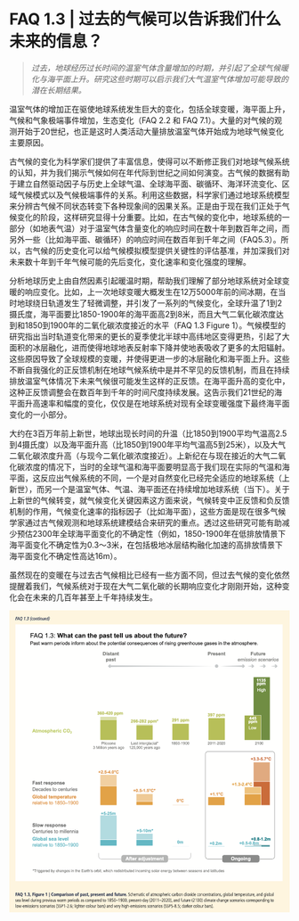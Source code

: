# FAQ 1.3 | 过去的气候可以告诉我们什么未来的信息？

> *过去，地球经历过长时间的温室气体含量增加的时期，并引起了全球气候暖化与海平面上升。研究这些时期可以启示我们大气温室气体增加可能导致的潜在长期结果。*

温室气体的增加正在驱使地球系统发生巨大的变化，包括全球变暖，海平面上升，气候和气象极端事件增加，生态变化（FAQ 2.2 和 FAQ 7.1）。大量的对气候的观测开始于20世纪，也正是这时人类活动大量排放温室气体开始成为地球气候变化主要原因。

古气候的变化为科学家们提供了丰富信息，使得可以不断修正我们对地球气候系统的认知，并为我们揭示气候如何在年代际到世纪之间如何演变。古气候的数据有助于建立自然驱动因子与历史上全球气温、全球海平面、碳循环、海洋环流变化、区域气候模式以及气候极端事件的关系。利用这些数据，科学家们通过地球系统模型来分辨古气候不同状态转变下各种现象间的因果关系。正是由于现在我们正处于气候变化的阶段，这样研究显得十分重要。比如，在古气候的变化中，地球系统的一部分（如地表气温）对于温室气体含量变化的响应时间在数十年到数百年之间，而另外一些（比如海平面、碳循环）的响应时间在数百年到千年之间（FAQ5.3）。所以，古气候的历史变化可以给气候模拟模型提供关键性的评估基准，并加深我们对未来数十年到千年气候可能的先后变化，变化速率和变化强度的理解。

分析地球历史上由自然因素引起暖温时期，帮助我们理解了部分地球系统对全球变暖的响应变化。比如，上一次地球变暖大概发生在12万5000年前的间冰期，在当时地球绕日轨道发生了轻微调整，并引发了一系列的气候变化，全球升温了1到2摄氏度，海平面要比1850-1900年的海平面高2到8米，而且大气二氧化碳浓度达到和1850到1900年的二氧化碳浓度接近的水平（FAQ 1.3 Figure 1）。气候模型的研究指出当时轨道变化带来的更长的夏季使北半球中高纬地区变得更热，引起了大面积的冰层融化，进而使得地球地表反射率下降并使地表吸收了更多的太阳辐射。这些原因导致了全球规模的变暖，并使得更进一步的冰层融化和海平面上升。这些不断自我强化的正反馈机制在地球气候系统中是并不罕见的反馈机制，而且在持续排放温室气体情况下未来气候很可能发生这样的正反馈。在海平面升高的变化中，这种正反馈调整会在数百年到千年的时间尺度持续发展。这告示我们21世纪的海平面升高速率和幅度的变化，仅仅是在地球系统对现有全球变暖强度下最终海平面变化的一小部分。

大约在3百万年前上新世，地球出现长时间的升温（比1850到1900平均气温高2.5到4摄氏度）以及海平面升高（比1850到1900年平均气温高5到25米），以及大气二氧化碳浓度升高（与现今二氧化碳浓度接近）。上新纪在与现在接近的大气二氧化碳浓度的情况下，当时的全球气温和海平面要明显高于我们现在实际的气温和海平面，这反应出气候系统的不同，一个是对自然变化已经完全适应的地球系统（上新世），而另一个是温室气体、气温、海平面还在持续增加地球系统（当下）。关于上新世的气候转变，就气候变化关键因素这方面来说，气候转变中正反馈和负反馈机制的作用，气候变化速率的指标因子（比如海平面），这些方面是现在很多气候学家通过古气候观测和地球系统建模结合来研究的重点。透过这些研究可能有助减少预估2300年全球海平面变化的不确定性（例如，1850-1900年在低排放情景下海平面变化不确定性为0.3～3米，在包括极地冰层结构融化加速的高排放情景下海平面变化不确定性高达16m）。

虽然现在的变暖在与过去古气候相比已经有一些方面不同，但过去气候的变化依然提醒着我们，气候系统对于现在大气二氧化碳的长期响应变化才刚刚开始，这种变化会在未来的几百年甚至上千年持续发生。


![](/static/ipcc/wg-1/FAQ1-3.png)
